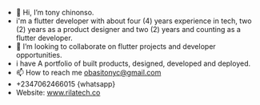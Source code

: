 - 👋 Hi, I’m tony chinonso.
- i'm a flutter developer with about four (4) years experience in tech, two (2) years as a product designer and two (2) years and counting as a flutter developer.
- 💞️ I’m looking to collaborate on flutter projects and developer opportunities.
- i have A portfolio of built products, designed, developed and deployed.
- 📫 How to reach me obasitonyc@gmail.com
- +2347062466015 {whatsapp}
- Website: www.rilatech.co
<!---
bashtoc/bashtoc is a ✨ special ✨ repository because its `README.md` (this file) appears on your GitHub profile.
You can click the Preview link to take a look at your changes.
--->
